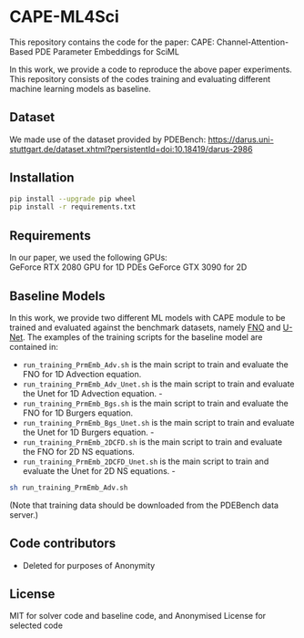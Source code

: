 # CAPE-ML4Sci

This repository contains the code for the paper:
CAPE: Channel-Attention-Based PDE Parameter Embeddings for SciML

In this work, we provide a code to reproduce the above paper experiments. 
This repository consists of the codes training and evaluating different machine learning models as baseline.

## Dataset

We made use of the dataset provided by PDEBench: 
https://darus.uni-stuttgart.de/dataset.xhtml?persistentId=doi:10.18419/darus-2986

## Installation

```bash
pip install --upgrade pip wheel
pip install -r requirements.txt
```

## Requirements
In our paper, we used the following GPUs:  
 GeForce RTX 2080 GPU for 1D PDEs
 GeForce GTX 3090 for 2D

## Baseline Models
In this work, we provide two different ML models with CAPE module to be trained and evaluated against the benchmark datasets, namely [FNO](https://arxiv.org/pdf/2010.08895.pdf) and [U-Net](https://www.sciencedirect.com/science/article/abs/pii/S0010482519301520?via%3Dihub).
The examples of the training scripts for the baseline model are contained in:
- `run_training_PrmEmb_Adv.sh` is the main script to train and evaluate the FNO for 1D Advection equation. 
- `run_training_PrmEmb_Adv_Unet.sh` is the main script to train and evaluate the Unet for 1D Advection equation. - 
- `run_training_PrmEmb_Bgs.sh` is the main script to train and evaluate the FNO for 1D Burgers equation. 
- `run_training_PrmEmb_Bgs_Unet.sh` is the main script to train and evaluate the Unet for 1D Burgers equation. - 
- `run_training_PrmEmb_2DCFD.sh` is the main script to train and evaluate the FNO for 2D NS equations. 
- `run_training_PrmEmb_2DCFD_Unet.sh` is the main script to train and evaluate the Unet for 2D NS equations. - 

```bash
sh run_training_PrmEmb_Adv.sh
```
(Note that training data should be downloaded from the PDEBench data server.)

## Code contributors

* Deleted for purposes of Anonymity

## License 
MIT for solver code and baseline code, and Anonymised License for selected code 
